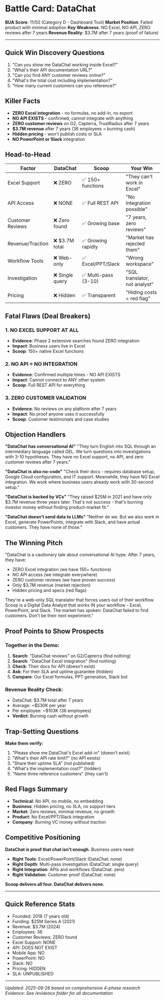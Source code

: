 # Battle Card: DataChat

**BUA Score**: 11/50 (Category D - Dashboard Tool)
**Market Position**: Failed product with minimal adoption
**Key Weakness**: NO Excel, NO API, ZERO reviews after 7 years
**Revenue Reality**: $3.7M after 7 years (proof of failure)

---

## Quick Win Discovery Questions
1. "Can you show me DataChat working inside Excel?"
2. "What's their API documentation URL?"
3. "Can you find ANY customer reviews online?"
4. "What's the total cost including implementation?"
5. "How many current customers can you reference?"

## Killer Facts
- **ZERO Excel integration** - no formulas, no add-in, no export
- **NO API EXISTS** - confirmed, cannot integrate with anything
- **ZERO customer reviews** on G2, Capterra, TrustRadius after 7 years
- **$3.7M revenue** after 7 years (36 employees = burning cash)
- **Hidden pricing** - won't publish costs or SLA
- **NO PowerPoint or Slack** integration

## Head-to-Head

| Factor | DataChat | Scoop | Your Win |
|--------|----------|-------|----------|
| Excel Support | ❌ ZERO | ✅ 150+ functions | "They can't work in Excel" |
| API Access | ❌ NONE | ✅ Full REST API | "No integration possible" |
| Customer Reviews | ❌ Zero found | ✅ Growing base | "7 years, zero reviews" |
| Revenue/Traction | ❌ $3.7M total | ✅ Growing rapidly | "Market has rejected them" |
| Workflow Tools | ❌ Web-only | ✅ Excel/PPT/Slack | "Wrong workspace" |
| Investigation | ❌ Single query | ✅ Multi-pass (3-10) | "SQL translator, not analyst" |
| Pricing | ❌ Hidden | ✅ Transparent | "Hiding costs = red flag" |

## Fatal Flaws (Deal Breakers)

### 1. NO EXCEL SUPPORT AT ALL
- **Evidence**: Phase 2 extensive searches found ZERO integration
- **Impact**: Business users live in Excel
- **Scoop**: 150+ native Excel functions

### 2. NO API = NO INTEGRATION
- **Evidence**: Confirmed multiple times - NO API EXISTS
- **Impact**: Cannot connect to ANY other system
- **Scoop**: Full REST API for everything

### 3. ZERO CUSTOMER VALIDATION
- **Evidence**: No reviews on any platform after 7 years
- **Impact**: No proof anyone uses it successfully
- **Scoop**: Customer testimonials and case studies

## Objection Handlers

**"DataChat has conversational AI"**
"They turn English into SQL through an intermediary language called GEL. We turn questions into investigations with 3-10 hypotheses. They have no Excel support, no API, and zero customer reviews after 7 years."

**"DataChat is also no-code"**
"Check their docs - requires database setup, Google Cloud configuration, and IT support. Meanwhile, they have NO Excel integration. We work where business users already work with 30-second setup."

**"DataChat is backed by VCs"**
"They raised $25M in 2021 and have only $3.7M revenue three years later. That's not success - that's burning investor money without finding product-market fit."

**"DataChat doesn't send data to LLMs"**
"Neither do we. But we also work in Excel, generate PowerPoints, integrate with Slack, and have actual customers. They have none of those."

## The Winning Pitch

"DataChat is a cautionary tale about conversational AI hype. After 7 years, they have:
- ZERO Excel integration (we have 150+ functions)
- NO API access (we integrate everywhere)
- ZERO customer reviews (we have proven success)
- Only $3.7M revenue (market rejection)
- Hidden pricing and specs (red flags)

They're a web-only SQL translator that forces users out of their workflow. Scoop is a Digital Data Analyst that works IN your workflow - Excel, PowerPoint, and Slack. The market has spoken: DataChat failed to find customers. Don't be their next experiment."

## Proof Points to Show Prospects

### Together in the Demo:
1. **Search**: "DataChat reviews" on G2/Capterra (find nothing)
2. **Search**: "DataChat Excel integration" (find nothing)
3. **Check**: Their docs for API (doesn't exist)
4. **Ask**: For their SLA and uptime guarantee (hidden)
5. **Compare**: Our Excel formulas, PPT generation, Slack bot

### Revenue Reality Check:
- DataChat: $3.7M total after 7 years
- Average: ~$530K per year
- Per employee: ~$103K (36 employees)
- **Verdict**: Burning cash without growth

## Trap-Setting Questions

**Make them verify:**
1. "Please show me DataChat's Excel add-in" (doesn't exist)
2. "What's their API rate limit?" (no API exists)
3. "Share their uptime SLA" (not published)
4. "What's the implementation cost?" (hidden)
5. "Name three reference customers" (they can't)

## Red Flags Summary
- **Technical**: No API, no mobile, no embedding
- **Business**: Hidden pricing, no SLA, no support tiers
- **Market**: Zero reviews, minimal revenue, no growth
- **Product**: No Excel/PPT/Slack integration
- **Company**: Burning VC money without traction

## Competitive Positioning

**DataChat is proof that chat isn't enough.** Business users need:
- **Right Tools**: Excel/PowerPoint/Slack (DataChat: none)
- **Right Depth**: Multi-pass investigation (DataChat: single query)
- **Right Integration**: APIs and workflows (DataChat: zero)
- **Right Validation**: Customer proof (DataChat: none)

**Scoop delivers all four. DataChat delivers none.**

---

## Quick Reference Stats
- Founded: 2018 (7 years old)
- Funding: $25M Series A (2021)
- Revenue: $3.7M (2024)
- Employees: 36
- Customer Reviews: ZERO found
- Excel Support: NONE
- API: DOES NOT EXIST
- Mobile App: NO
- PowerPoint: NO
- Slack: NO
- Pricing: HIDDEN
- SLA: UNPUBLISHED

---

*Updated: 2025-09-26 based on comprehensive 4-phase research*
*Evidence: See /evidence folder for all documentation*